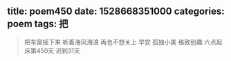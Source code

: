 title: poem450
date: 1528668351000
categories: poem
tags: 把
---
> 把车窗摇下来
听着海风海浪
再也不想关上
早安
孤独小美
格致别趣
六点起床第450天 迟到31天